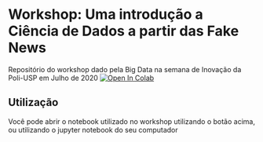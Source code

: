 # Workshop: Uma introdução a Ciência de Dados a partir das Fake News
Repositório do workshop dado pela Big Data na semana de Inovação da Poli-USP em Julho de 2020
[![Open In Colab](https://colab.research.google.com/assets/colab-badge.svg)](https://github.com/vitorhi/Workshop_bigdata/blob/master/Detector_Fake_News.ipynb)

## Utilização
Você pode abrir o notebook utilizado no workshop utilizando o botão acima, ou utilizando o jupyter notebook do seu computador
